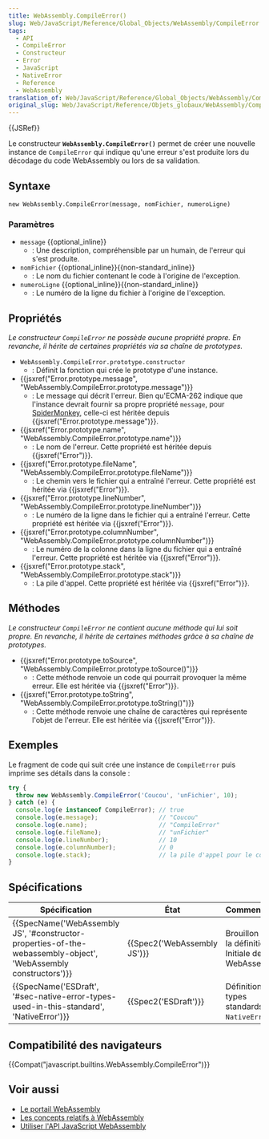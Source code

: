 ```yaml
---
title: WebAssembly.CompileError()
slug: Web/JavaScript/Reference/Global_Objects/WebAssembly/CompileError
tags:
  - API
  - CompileError
  - Constructeur
  - Error
  - JavaScript
  - NativeError
  - Reference
  - WebAssembly
translation_of: Web/JavaScript/Reference/Global_Objects/WebAssembly/CompileError
original_slug: Web/JavaScript/Reference/Objets_globaux/WebAssembly/CompileError
---
```

{{JSRef}}

Le constructeur **`WebAssembly.CompileError()`** permet de créer une nouvelle instance de `CompileError` qui indique qu'une erreur s'est produite lors du décodage du code WebAssembly ou lors de sa validation.

## Syntaxe

    new WebAssembly.CompileError(message, nomFichier, numeroLigne)

### Paramètres

- `message` {{optional_inline}}
  - : Une description, compréhensible par un humain, de l'erreur qui s'est produite.
- `nomFichier` {{optional_inline}}{{non-standard_inline}}
  - : Le nom du fichier contenant le code à l'origine de l'exception.
- `numeroLigne` {{optional_inline}}{{non-standard_inline}}
  - : Le numéro de la ligne du fichier à l'origine de l'exception.

## Propriétés

_Le constructeur `CompileError` ne possède aucune propriété propre. En revanche, il hérite de certaines propriétés via sa chaîne de prototypes._

- `WebAssembly.CompileError.prototype.constructor`
  - : Définit la fonction qui crée le prototype d'une instance.
- {{jsxref("Error.prototype.message", "WebAssembly.CompileError.prototype.message")}}
  - : Le message qui décrit l'erreur. Bien qu'ECMA-262 indique que l'instance devrait fournir sa propre propriété `message`, pour [SpiderMonkey](/fr/docs/SpiderMonkey), celle-ci est héritée depuis {{jsxref("Error.prototype.message")}}.
- {{jsxref("Error.prototype.name", "WebAssembly.CompileError.prototype.name")}}
  - : Le nom de l'erreur. Cette propriété est héritée depuis {{jsxref("Error")}}.
- {{jsxref("Error.prototype.fileName", "WebAssembly.CompileError.prototype.fileName")}}
  - : Le chemin vers le fichier qui a entraîné l'erreur. Cette propriété est héritée via {{jsxref("Error")}}.
- {{jsxref("Error.prototype.lineNumber", "WebAssembly.CompileError.prototype.lineNumber")}}
  - : Le numéro de la ligne dans le fichier qui a entraîné l'erreur. Cette propriété est héritée via {{jsxref("Error")}}.
- {{jsxref("Error.prototype.columnNumber", "WebAssembly.CompileError.prototype.columnNumber")}}
  - : Le numéro de la colonne dans la ligne du fichier qui a entraîné l'erreur. Cette propriété est héritée via {{jsxref("Error")}}.
- {{jsxref("Error.prototype.stack", "WebAssembly.CompileError.prototype.stack")}}
  - : La pile d'appel. Cette propriété est héritée via {{jsxref("Error")}}.

## Méthodes

_Le constructeur `CompileError` ne contient aucune méthode qui lui soit propre. En revanche, il hérite de certaines méthodes grâce à sa chaîne de prototypes._

- {{jsxref("Error.prototype.toSource", "WebAssembly.CompileError.prototype.toSource()")}}
  - : Cette méthode renvoie un code qui pourrait provoquer la même erreur. Elle est héritée via {{jsxref("Error")}}.
- {{jsxref("Error.prototype.toString", "WebAssembly.CompileError.prototype.toString()")}}
  - : Cette méthode renvoie une chaîne de caractères qui représente l'objet de l'erreur. Elle est héritée via {{jsxref("Error")}}.

## Exemples

Le fragment de code qui suit crée une instance de `CompileError` puis imprime ses détails dans la console :

```js
try {
  throw new WebAssembly.CompileError('Coucou', 'unFichier', 10);
} catch (e) {
  console.log(e instanceof CompileError); // true
  console.log(e.message);                 // "Coucou"
  console.log(e.name);                    // "CompileError"
  console.log(e.fileName);                // "unFichier"
  console.log(e.lineNumber);              // 10
  console.log(e.columnNumber);            // 0
  console.log(e.stack);                   // la pile d'appel pour le code
}
```

## Spécifications

| Spécification                                                                                                                                        | État                                 | Commentaires                                          |
| ---------------------------------------------------------------------------------------------------------------------------------------------------- | ------------------------------------ | ----------------------------------------------------- |
| {{SpecName('WebAssembly JS', '#constructor-properties-of-the-webassembly-object', 'WebAssembly constructors')}} | {{Spec2('WebAssembly JS')}} | Brouillon pour la définition Initiale de WebAssembly. |
| {{SpecName('ESDraft', '#sec-native-error-types-used-in-this-standard', 'NativeError')}}                                 | {{Spec2('ESDraft')}}         | Définition des types standards pour `NativeError`.    |

## Compatibilité des navigateurs

{{Compat("javascript.builtins.WebAssembly.CompileError")}}

## Voir aussi

- [Le portail WebAssembly](/fr/docs/WebAssembly)
- [Les concepts relatifs à WebAssembly](/fr/docs/WebAssembly/Concepts)
- [Utiliser l'API JavaScript WebAssembly](/fr/docs/WebAssembly/Using_the_JavaScript_API)
